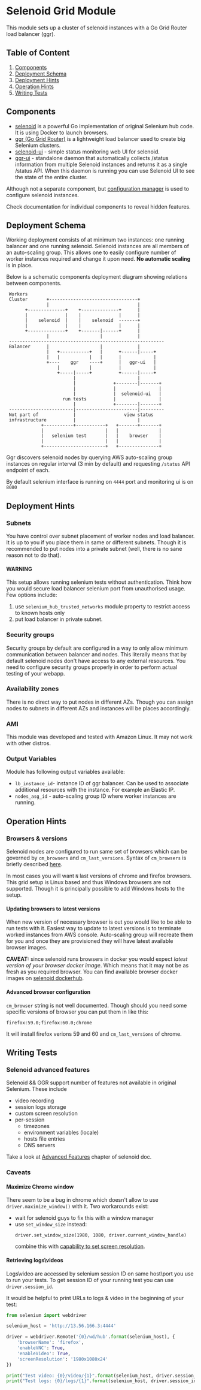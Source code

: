 # Selenoid Grid Module

This module sets up a cluster of selenoid instances with a Go Grid Router load balancer (ggr).

## Table of Content

1. [Components](#components)
1. [Deployment Schema](#deployment-schema)
1. [Deployment Hints](#deployment-hints)
1. [Operation Hints](#operation-hints)
1. [Writing Tests](#writing-tests)

## Components

* [selenoid](https://aerokube.com/selenoid/latest/) is a powerful Go implementation of original Selenium hub code. It 
is using Docker to launch browsers.  
* [ggr (Go Grid Router)](https://aerokube.com/ggr/latest/) is a lightweight load balancer used to create big Selenium 
clusters.
* [selenoid-ui](https://aerokube.com/selenoid-ui/latest/) - simple status monitoring web UI for selenoid.
* [ggr-ui](https://aerokube.com/ggr-ui/latest/) - standalone daemon that automatically collects /status information 
from multiple Selenoid instances and returns it as a single /status API. When this daemon is running you can use 
Selenoid UI to see the state of the entire cluster.

Although not a separate component, but [configuration manager](https://aerokube.com/cm/latest/) is used to configure
selenoid instances.

Check documentation for individual components to reveal hidden features.

## Deployment Schema

Working deployment consists of at minimum two instances: one running balancer and one running selenoid. Selenoid 
instances are all members of an auto-scaling group. This allows one to easily configure number of worker instances
required and change it upon need. **No automatic scaling** is in place.

Below is a schematic components deployment diagram showing relations between components.

```       
 Workers                                                   
 Cluster       +---------------------------------+         
               |                                 |         
       +--------------+    +--------------+      |         
       |              |    |              |      |         
       |    selenoid  |    |    selenoid  -------+         
       |              |    |              |      |         
       +--------------+    +-------|------+      |         
               |                   |             |         
 ----------------------------------------------------------
 Balancer      |                   |             |         
               |   +-----------+   |      +------|-----+   
               |   |           |   |      |            |   
               +----    ggr    ----+      |   ggr-ui   |   
                   |           |          |            |   
                   +-----|-----+          +------|-----+   
                         |                       |         
                         |              +--------|-------+ 
                         |              |                | 
                         |              |  selenoid-ui   | 
                     run tests          |                | 
                         |              +--------|-------+ 
 ------------------------|-----------------------|---------
 Not part of             |                  view status    
 infrastructure          |                       |         
             +-----------+-----------+   +-------+-------+ 
             |                       |   |               | 
             |   selenium test       |   |    browser    | 
             |                       |   |               | 
             +-----------------------+   +---------------+                                                                                                                                
```

Ggr discovers selenoid nodes by querying AWS auto-scaling group instances on regular interval (3 min by default) and 
requesting `/status` API endpoint of each.

By default selenium interface is running on `4444` port and monitoring ui is on `8080`

## Deployment Hints

### Subnets

You have control over subnet placement of worker nodes and load balancer. It is up to you if you place them in same or
different subnets. Though it is recommended to put nodes into a private subnet (well, there is no sane reason not to 
do that).

#### WARNING

This setup allows running selenium tests without authentication. Think how you would secure load balancer selenium port
from unauthorised usage. Few options include:

1. use `selenium_hub_trusted_networks` module property to restrict access to known hosts only
1. put load balancer in private subnet.

### Security groups

Security groups by default are configured in a way to only allow minimum communication between balancer and nodes. This 
literally means that by default selenoid nodes don't have access to any external resources. You need to configure 
security groups properly in order to perform actual testing of your webapp.

### Availability zones

There is no direct way to put nodes in different AZs. Though you can assign nodes to subnets in different AZs and
instances will be places accordingly.

### AMI

This module was developed and tested with Amazon Linux. It may not work with other distros.

### Output Variables

Module has following output variables available:

* `lb_instance_id`- instance ID of ggr balancer. Can be used to associate additional resources with the instance. For
example an Elastic IP.
* `nodes_asg_id` - auto-scaling group ID where worker instances are running.

## Operation Hints

### Browsers & versions

Selenoid nodes are configured to run same set of browsers which can be governed by `cm_browsers` and 
`cm_last_versions`. Syntax of `cm_browsers` is briefly described 
[here](https://aerokube.com/cm/latest/#_example_commands).

In most cases you will want `N` last versions of chrome and firefox browsers. This grid setup is Linux based and thus
Windows browsers are not supported. Though it is principally possible to add Windows hosts to the setup.

#### Updating browsers to latest versions

When new version of necessary browser is out you would like to be able to run tests with it. Easiest way to update to
latest versions is to terminate worked instances from AWS console. Auto-scaling group will recreate them for you and
once they are provisioned they will have latest available browser images.

**CAVEAT:** since selenoid runs browsers in docker you would expect *latest version of your browser docker image*.
Which means that it may not be as fresh as you required browser. You can find available browser docker images 
on [selenoid dockerhub](https://hub.docker.com/u/selenoid/).

#### Advanced browser configuration 

`cm_browser` string is not well documented. Though should you need some specific versions of browser you can put them
in like this:
```
firefox:59.0;firefox:60.0;chrome
```
It will install firefox verions 59 and 60 and `cm_last_versions` of chrome.

## Writing Tests

### Selenoid advanced features

Selenoid && GGR support number of features not available in original Selenium. These include

* video recording
* session logs storage
* custom screen resolution
* per-session 
  * timezones
  * environment variables (locale)
  * hosts file entries
  * DNS servers
  
Take a look at [Advanced Features](https://aerokube.com/selenoid/latest/#_advanced_features) chapter of selenoid doc.

### Caveats

#### Maximize Chrome window

There seem to be a bug in chrome which doesn't allow to use `driver.maximize_window()` with it. Two workarounds exist:

* wait for selenoid guys to fix this with a window manager
* use `set_window_size` instead:
  ```
  driver.set_window_size(1980, 1080, driver.current_window_handle)
  ```
  combine this with [capability to set screen resolution](https://aerokube.com/selenoid/latest/#_custom_screen_resolution_screenresolution).
  
#### Retrieving logs\videos

Logs\video are accessed by selenium session ID on same host\port you use to run your tests. To get session ID of your
running test you can use `driver.session_id`.

It would be helpful to print URLs to logs & video in the beginning of your test:
```python
from selenium import webdriver

selenium_host = 'http://13.56.166.3:4444'

driver = webdriver.Remote('{0}/wd/hub'.format(selenium_host), {
    'browserName': 'firefox',
    'enableVNC': True,
    'enableVideo': True,
    'screenResolution': '1980x1080x24'
})

print("Test video: {0}/video/{1}".format(selenium_host, driver.session_id))
print("Test logs: {0}/logs/{1}".format(selenium_host, driver.session_id))
```